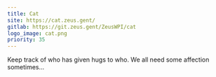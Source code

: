 ```yaml
---
title: Cat
site: https://cat.zeus.gent/
gitlab: https://git.zeus.gent/ZeusWPI/cat
logo_image: cat.png
priority: 35
---
```


Keep track of who has given hugs to who. We all need some affection sometimes...
